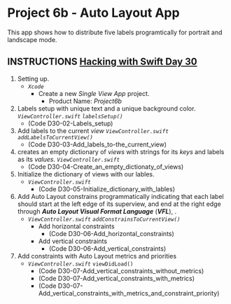 # Project 6b - Auto Layout App

This app shows how to distribute five labels programtically for portrait and landscape mode.

## INSTRUCTIONS [Hacking with Swift Day 30](https://www.hackingwithswift.com/read/6/3/auto-layout-in-code-addconstraints-with-visual-format-language)

1. Setting up.
   - _`Xcode`_
     - Create a new _Single View App_ project.
       - Product Name: _Project6b_
2. Labels setup with unique text and a unique background color.
   _`ViewController.swift`_ _`labelsSetup()`_
    - (Code D30-02-Labels_setup)
3. Add labels to the current _view_
   _`ViewController.swift`_ _`addLabelsToCurrentView()`_
     - (Code D30-03-Add_labels_to-the_current_view)
4. creates an empty dictionary of _views_ with strings for its _keys_ and labels as its _values_.
   _`ViewController.swift`_
     - (Code D30-04-Create_an_empty_dictionaty_of_views)
5. Initialize the dictionary of views with our lables.
   - _`ViewController.swift`_
       - (Code D30-05-Initialize_dictionary_with_lables)
6. Add Auto Layout constrains programmatically indicating that each label should start at the left edge of its superview, and end at the right edge through **_Auto Layout Visual Format Language_** (**_VFL_**), .
   - _`ViewController.swift`_ _`addConstrainsToCurrentView()`_
       - Add horizontal constraints
         - (Code D30-06-Add_horizontal_constraints)
       - Add vertical constraints
         - (Code D30-06-Add_vertical_constraints)
7. Add constraints with Auto Layout metrics and priorities
   - _`ViewController.swift`_ `viewDidLoad()`
     - (Code D30-07-Add_vertical_constraints_without_metrics)
     - (Code D30-07-Add_vertical_constraints_with_metrics)
     - (Code D30-07-Add_vertical_constraints_with_metrics_and_constraint_priority)